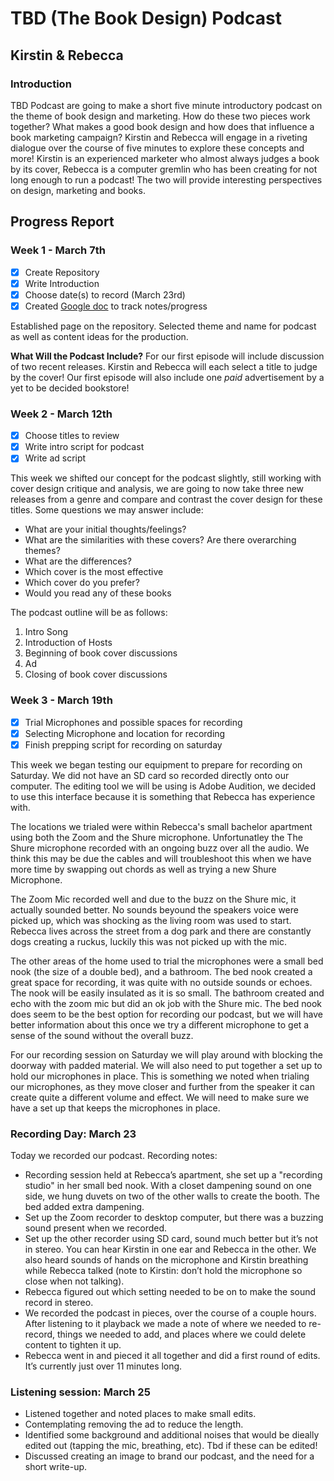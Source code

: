 # TBD (The Book Design) Podcast
## Kirstin & Rebecca 

### Introduction 
TBD Podcast are going to make a short five minute introductory podcast on the theme of book design and marketing. How do these two pieces work together? What makes a good book design and how does that influence a book marketing campaign? Kirstin and Rebecca will engage in a riveting dialogue over the course of five minutes to explore these concepts and more! Kirstin is an experienced marketer who almost always judges a book by its cover, Rebecca is a computer gremlin who has been creating for not long enough to run a podcast! The two will provide interesting perspectives on design, marketing and books. 

## Progress Report

### Week 1 - March 7th

- [x] Create Repository 
- [x] Write Introduction
- [x] Choose date(s) to record (March 23rd) 
- [x] Created [Google doc](https://docs.google.com/document/d/1wKqAWS8fh4DGoO0PELuPed_d3MSZxlmtmH4egvL7T3I/edit?usp=sharing) to track notes/progress

Established page on the repository. Selected theme and name for podcast as well as content ideas for the production.

**What Will the Podcast Include?**
For our first episode will include discussion of two recent releases. Kirstin and Rebecca will each select a title to judge by the cover! Our first episode will also include one *paid* advertisement by a yet to be decided bookstore!

### Week 2 - March 12th

- [x] Choose titles to review
- [x] Write intro script for podcast
- [x] Write ad script

This week we shifted our concept for the podcast slightly, still working with cover design critique and analysis, we are going to now take three new releases from a genre and compare and contrast the cover design for these titles. Some questions we may answer include:

<ul>
     <li>What are your initial thoughts/feelings?</li> 
      <li>What are the similarities with these covers? Are there overarching themes?</li>
      <li>What are the differences?</li>
      <li>Which cover is the most effective</li>
      <li>Which cover do you prefer?</li>
      <li>Would you read any of these books</li>
</ul>

The podcast outline will be as follows:
<ol>
      <li>Intro Song</li>
      <li>Introduction of Hosts</li>
      <li>Beginning of book cover discussions</li>
      <li>Ad</li>
      <li>Closing of book cover discussions</li>
</ol>

### Week 3 - March 19th
- [x] Trial Microphones and possible spaces for recording
- [x] Selecting Microphone and location for recording
- [x] Finish prepping script for recording on saturday

This week we began testing our equipment to prepare for recording on Saturday. We did not have an SD card so recorded directly onto our computer. The editing tool we will be using is Adobe Audition, we decided to use this interface because it is something that Rebecca has experience with. 

The locations we trialed were within Rebecca's small bachelor apartment using both the Zoom and the Shure microphone. Unfortunatley the The Shure microphone recorded with an ongoing buzz over all the audio. We think this may be due the cables and will troubleshoot this when we have more time by swapping out chords as well as trying a new Shure Microphone. 

The Zoom Mic recorded well and due to the buzz on the Shure mic, it actually sounded better. No sounds beyound the speakers voice were picked up, which was shocking as the living room was used to start. Rebecca lives across the street from a dog park and there are constantly dogs creating a ruckus, luckily this was not picked up with the mic. 

The other areas of the home used to trial the microphones were a small bed nook (the size of a double bed), and a bathroom. The bed nook created a great space for recording, it was quite with no outside sounds or echoes. The nook will be easily insulated as it is so small. The bathroom created and echo with the zoom mic but did an ok job with the Shure mic. The bed nook does seem to be the best option for recording our podcast, but we will have better information about this once we try a different microphone to get a sense of the sound without the overall buzz. 

For our recording session on Saturday we will play around with blocking the doorway with padded material. We will also need to put together a set up to hold our microphones in place. This is something we noted when trialing our microphones, as they move closer and further from the speaker it can create quite a different volume and effect. We will need to make sure we have a set up that keeps the microphones in place. 

### Recording Day: March 23

Today we recorded our podcast. 
Recording notes:
 
- Recording session held at Rebecca’s apartment, she set up a "recording studio" in her small bed nook. With a closet dampening sound on one side, we hung duvets on two of the other walls to create the booth. The bed added extra dampening.
- Set up the Zoom recorder to desktop computer, but there was a buzzing sound present when we recorded.
- Set up the other recorder using SD card, sound much better but it’s not in stereo. You can hear Kirstin in one ear and Rebecca in the other. We also heard sounds of hands on the microphone and Kirstin breathing while Rebecca talked (note to Kirstin: don’t hold the microphone so close when not talking).
- Rebecca figured out which setting needed to be on to make the sound record in stereo.
- We recorded the podcast in pieces, over the course of a couple hours. After listening to it playback we made a note of where we needed to re-record, things we needed to add, and places where we could delete content to tighten it up.
- Rebecca went in and pieced it all together and did a first round of edits. It’s currently just over 11 minutes long.

### Listening session: March 25

- Listened together and noted places to make small edits. 
- Contemplating removing the ad to reduce the length.
- Identified some background and additional noises that would be dieally edited out (tapping the mic, breathing, etc). Tbd if these can be edited!
- Discussed creating an image to brand our podcast, and the need for a short write-up. 

